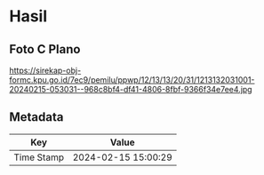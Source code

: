 # Hasil

## Foto C Plano

https://sirekap-obj-formc.kpu.go.id/7ec9/pemilu/ppwp/12/13/13/20/31/1213132031001-20240215-053031--968c8bf4-df41-4806-8fbf-9366f34e7ee4.jpg


## Metadata

| Key        | Value               |
| ---------- | ------------------- |
| Time Stamp | 2024-02-15 15:00:29 |



